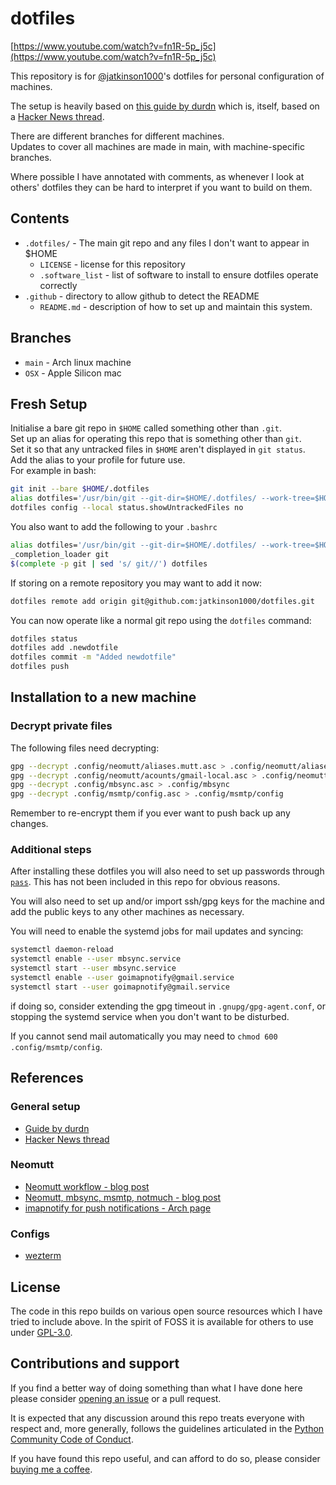 # dotfiles

[https://www.youtube.com/watch?v=fn1R-5p_j5c](https://www.youtube.com/watch?v=fn1R-5p_j5c)

This repository is for [@jatkinson1000](https://github.com/jatkinson1000)'s dotfiles
for personal configuration of machines.

The setup is heavily based on [this guide by durdn](https://www.atlassian.com/git/tutorials/dotfiles)
which is, itself, based on a [Hacker News thread](https://news.ycombinator.com/item?id=11071754).

There are different branches for different machines.  
Updates to cover all machines are made in main, with machine-specific branches.

Where possible I have annotated with comments, as whenever I look at others' dotfiles
they can be hard to interpret if you want to build on them.

## Contents

* `.dotfiles/` - The main git repo and any files I don't want to appear in $HOME
  * `LICENSE` - license for this repository
  * `.software_list` - list of software to install to ensure dotfiles operate correctly
* `.github` - directory to allow github to detect the README
  * `README.md` - description of how to set up and maintain this system.

## Branches

* `main` - Arch linux machine
* `OSX` - Apple Silicon mac

## Fresh Setup

Initialise a bare git repo in `$HOME` called something other than `.git`.  
Set up an alias for operating this repo that is something other than `git`.  
Set it so that any untracked files in `$HOME` aren't displayed in `git status`.  
Add the alias to your profile for future use.  
For example in bash:
```bash
git init --bare $HOME/.dotfiles
alias dotfiles='/usr/bin/git --git-dir=$HOME/.dotfiles/ --work-tree=$HOME'
dotfiles config --local status.showUntrackedFiles no
```

You also want to add the following to your `.bashrc`
```bash
alias dotfiles='/usr/bin/git --git-dir=$HOME/.dotfiles/ --work-tree=$HOME'
_completion_loader git
$(complete -p git | sed 's/ git//') dotfiles
```

If storing on a remote repository you may want to add it now:
```bash
dotfiles remote add origin git@github.com:jatkinson1000/dotfiles.git
```

You can now operate like a normal git repo using the `dotfiles` command:
```bash
dotfiles status
dotfiles add .newdotfile
dotfiles commit -m "Added newdotfile"
dotfiles push
```

## Installation to a new machine

### Decrypt private files

The following files need decrypting:
```bash
gpg --decrypt .config/neomutt/aliases.mutt.asc > .config/neomutt/aliases.mutt
gpg --decrypt .config/neomutt/acounts/gmail-local.asc > .config/neomutt/accounts/gmail-local
gpg --decrypt .config/mbsync.asc > .config/mbsync
gpg --decrypt .config/msmtp/config.asc > .config/msmtp/config
```
Remember to re-encrypt them if you ever want to push back up any changes.

### Additional steps

After installing these dotfiles you will also need to set up passwords through
[`pass`](https://www.passwordstore.org/). This has not been included in this repo for
obvious reasons.

You will also need to set up and/or import ssh/gpg keys for the machine and add the
public keys to any other machines as necessary.

You will need to enable the systemd jobs for mail updates and syncing:
```bash
systemctl daemon-reload
systemctl enable --user mbsync.service
systemctl start --user mbsync.service
systemctl enable --user goimapnotify@gmail.service
systemctl start --user goimapnotify@gmail.service
```
if doing so, consider extending the gpg timeout in `.gnupg/gpg-agent.conf`,
or stopping the systemd service when you don't want to be disturbed.

If you cannot send mail automatically you may need to `chmod 600 .config/msmtp/config`.

## References

### General setup

* [Guide by durdn](https://www.atlassian.com/git/tutorials/dotfiles)
* [Hacker News thread](https://news.ycombinator.com/item?id=11071754)

### Neomutt

* [Neomutt workflow - blog post](https://gideonwolfe.com/posts/workflow/neomutt/intro/)
* [Neomutt, mbsync, msmtp, notmuch - blog post](https://blog.flaport.net/configuring-neomutt-for-email.html)
* [imapnotify for push notifications - Arch page](https://wiki.archlinux.org/title/Isync)

### Configs

* [wezterm](https://wezfurlong.org/wezterm/config/files.html)

## License

The code in this repo builds on various open source resources which I have tried to
include above.
In the spirit of FOSS it is available for others to use under [GPL-3.0](/.dotfiles/LICENSE).

## Contributions and support

If you find a better way of doing something than what I have done here please consider
[opening an issue](https://github.com/jatkinson1000/dotfiles/issues) or a pull request.

It is expected that any discussion around this repo treats everyone with respect and,
more generally, follows the guidelines articulated in the
[Python Community Code of Conduct](https://www.python.org/psf/codeofconduct/).

If you have found this repo useful, and can afford to do so, please consider
[buying me a coffee](https://www.buymeacoffee.com/jackatkinsr).
